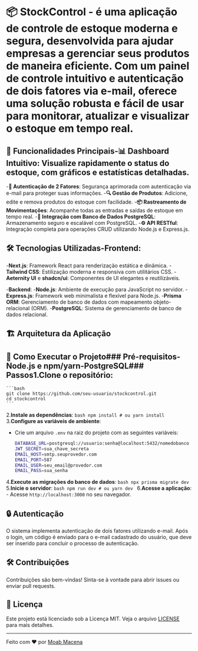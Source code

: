 # 📦 StockControl - é uma aplicação de controle de estoque moderna e segura, desenvolvida para ajudar empresas a gerenciar seus produtos de maneira eficiente. Com um painel de controle intuitivo e autenticação de dois fatores via e-mail, oferece uma solução robusta e fácil de usar para monitorar, atualizar e visualizar o estoque em tempo real.

## 🚀 Funcionalidades Principais-**📊 Dashboard Intuitivo**: Visualize rapidamente o status do estoque, com gráficos e estatísticas detalhadas.
-**🔐 Autenticação de 2 Fatores**: Segurança aprimorada com autenticação via e-mail para proteger suas informações.
-**🔍 Gestão de Produtos**: Adicione, edite e remova produtos do estoque com facilidade.
-**📦 Rastreamento de Movimentações**: Acompanhe todas as entradas e saídas de estoque em tempo real.
-**🔄 Integração com Banco de Dados PostgreSQL**: Armazenamento seguro e escalável com PostgreSQL.
-**⚙️ API RESTful**: Integração completa para operações CRUD utilizando Node.js e Express.js.

## 🛠️ Tecnologias Utilizadas-**Frontend**:
  -**Next.js**: Framework React para renderização estática e dinâmica.
  -**Tailwind CSS**: Estilização moderna e responsiva com utilitários CSS.
  -**Aeternity UI** e **shadcn/ui**: Componentes de UI elegantes e reutilizáveis.

-**Backend**:
  -**Node.js**: Ambiente de execução para JavaScript no servidor.
  -**Express.js**: Framework web minimalista e flexível para Node.js.
  -**Prisma ORM**: Gerenciamento de banco de dados com mapeamento objeto-relacional (ORM).
  -**PostgreSQL**: Sistema de gerenciamento de banco de dados relacional.

## 🏗️ Arquitetura da Aplicação
## 📝 Como Executar o Projeto### Pré-requisitos-**Node.js** e **npm/yarn**-**PostgreSQL**### Passos1.**Clone o repositório**:
    ```bash
    git clone https://github.com/seu-usuario/stockcontrol.git
    cd stockcontrol
    ```
2.**Instale as dependências**:
    ```bash
    npm install
    # ou
    yarn install
    ```
3.**Configure as variáveis de ambiente**:
   - Crie um arquivo `.env` na raiz do projeto com as seguintes variáveis:
     ```bash
     DATABASE_URL=postgresql://usuario:senha@localhost:5432/nomedobanco
     JWT_SECRET=sua_chave_secreta
     EMAIL_HOST=smtp.seuprovedor.com
     EMAIL_PORT=587
     EMAIL_USER=seu_email@provedor.com
     EMAIL_PASS=sua_senha
     ```
4.**Execute as migrações do banco de dados**:
    ```bash
    npx prisma migrate dev
    ```
5.**Inicie o servidor**:
    ```bash
    npm run dev
    # ou
    yarn dev
    ```
6.**Acesse a aplicação**:
    - Acesse `http://localhost:3000` no seu navegador.

## 🔒 Autenticação

O sistema implementa autenticação de dois fatores utilizando e-mail. Após o login, um código é enviado para o e-mail cadastrado do usuário, que deve ser inserido para concluir o processo de autenticação.

## 🛠️ Contribuições

Contribuições são bem-vindas! Sinta-se à vontade para abrir issues ou enviar pull requests.

## 📄 Licença

Este projeto está licenciado sob a Licença MIT. Veja o arquivo [LICENSE](LICENSE) para mais detalhes.

---

Feito com ❤️ por [Moab Macena](https://github.com/moabdev)
